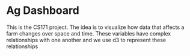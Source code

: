 Ag Dashboard
=============

This is the CS171 project. The idea is to visualize how data that affects a farm changes over space and time. These variables have complex relationships with one another and we use d3 to represent these relationships